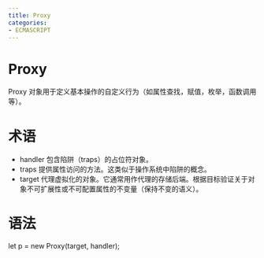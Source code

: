 ```yaml
---
title: Proxy
categories: 
- ECMASCRIPT
---
```


# Proxy

Proxy 对象用于定义基本操作的自定义行为（如属性查找，赋值，枚举，函数调用等）。

# 术语

- handler
包含陷阱（traps）的占位符对象。
- traps
提供属性访问的方法。这类似于操作系统中陷阱的概念。
- target
代理虚拟化的对象。它通常用作代理的存储后端。根据目标验证关于对象不可扩展性或不可配置属性的不变量（保持不变的语义）。


# 语法
let p = new Proxy(target, handler);
